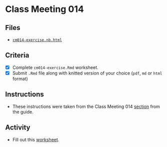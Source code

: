 # Class Meeting 014

## Files
* [`cm014-exercise.nb.html`](https://dy-lin.github.io/STAT545-participation/cm014/cm014-exercise.nb.html)

## Criteria
- [x] Complete `cm014-exercise.Rmd` worksheet.
- [x] Submit `.Rmd` file along with knitted version of your choice (`pdf`, `md` or `html` format)

## Instructions
* These instructions were taken from the Class Meeting 014 [section](https://stat545guidebook.netlify.com/the-model-fitting-paradigm-in-r.html) from the guide.

## Activity
* Fill out this [worksheet](https://github.com/STAT545-UBC/Classroom/blob/master/tutorials/cm014-exercise.Rmd).
